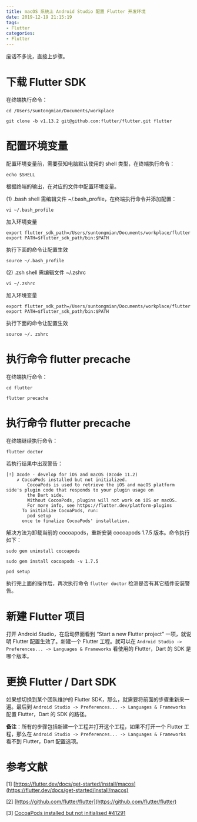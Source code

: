 ```yaml
---
title: macOS 系统上 Android Studio 配置 Flutter 开发环境
date: 2019-12-19 21:15:19
tags:
- Flutter
categories:
- Flutter
---
```


废话不多说，直接上步骤。

# 下载 Flutter SDK

在终端执行命令：

```
cd /Users/suntongmian/Documents/workplace

git clone -b v1.13.2 git@github.com:flutter/flutter.git flutter

```

# 配置环境变量

配置环境变量前，需要获知电脑默认使用的 shell 类型，在终端执行命令：

```
echo $SHELL
```

<!-- more -->

根据终端的输出，在对应的文件中配置环境变量。

(1) .bash shell 需编辑文件 ~/.bash_profile，在终端执行命令并添加配置：

```
vi ~/.bash_profile
```

加入环境变量

```
export flutter_sdk_path=/Users/suntongmian/Documents/workplace/flutter
export PATH=$flutter_sdk_path/bin:$PATH
```

执行下面的命令让配置生效

```
source ~/.bash_profile
```

(2) .zsh shell 需编辑文件 ~/.zshrc

```
vi ~/.zshrc
```

加入环境变量

```
export flutter_sdk_path=/Users/suntongmian/Documents/workplace/flutter
export PATH=$flutter_sdk_path/bin:$PATH
```

执行下面的命令让配置生效

```
source ~/. zshrc
```

# 执行命令 flutter precache

在终端执行命令：

```
cd flutter

flutter precache
```

# 执行命令 flutter precache

在终端继续执行命令：

```
flutter doctor
```

若执行结果中出现警告：

```
[!] Xcode - develop for iOS and macOS (Xcode 11.2)
    ✗ CocoaPods installed but not initialized.
        CocoaPods is used to retrieve the iOS and macOS platform side's plugin code that responds to your plugin usage on
        the Dart side.
        Without CocoaPods, plugins will not work on iOS or macOS.
        For more info, see https://flutter.dev/platform-plugins
      To initialize CocoaPods, run:
        pod setup
      once to finalize CocoaPods' installation.
```

解决方法为卸载当前的 cocoapods，重新安装 cocoapods 1.7.5 版本。命令执行如下：

```
sudo gem uninstall cocoapods

sudo gem install cocoapods -v 1.7.5

pod setup
```

执行完上面的操作后，再次执行命令 `flutter doctor` 检测是否有其它插件安装警告。


# 新建 Flutter 项目

打开 Android Studio，在启动界面看到 “Start a new Flutter project” 一项，就说明 Flutter 配置生效了。新建一个 Flutter 工程。就可以在  `Android Studio -> Preferences... -> Languages & Frameworks` 看使用的  Flutter，Dart 的 SDK 是哪个版本。

# 更换 Flutter / Dart SDK

如果想切换到某个团队维护的 Flutter SDK，那么，就需要将前面的步骤重新来一遍。最后到 `Android Studio -> Preferences... -> Languages & Frameworks` 配置 Flutter，Dart 的 SDK 的路径。

**备注**：所有的步骤包括新建一个工程并打开这个工程，如果不打开一个 Flutter 工程，那么在 `Android Studio -> Preferences... -> Languages & Frameworks`  看不到  Flutter，Dart  配置选项。

# 参考文献

[1] [https://flutter.dev/docs/get-started/install/macos](https://flutter.dev/docs/get-started/install/macos)

[2] [https://github.com/flutter/flutter](https://github.com/flutter/flutter)

[3] [CocoaPods installed but not initialised #41291](https://github.com/flutter/flutter/issues/41291)
